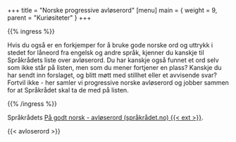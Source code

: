 +++
title = "Norske progressive avløserord"
[menu]
main = { weight = 9, parent = "Kuriøsiteter" }
+++

{{% ingress %}}

Hvis du også er en forkjemper for å bruke gode norske ord og uttrykk i stedet for låneord
fra engelsk og andre språk, kjenner du kanskje til Språkrådets liste over avløserord. Du 
har kanskje også funnet et ord selv som ikke står på listen, men som du mener fortjener en 
plass? Kanskje du har sendt inn forslaget, og blitt møtt med stillhet eller et avvisende 
svar? Fortvil ikke - her samler vi progressive norske avløserord og jobber sammen for at 
Språkrådet skal ta de med på listen.

{{% /ingress %}}

Språkrådets [På godt norsk - avløserord (språkrådet.no) {{< ext >}}][sprakradet-avloser].

{{< avloserord >}}

[sprakradet-avloser]: https://www.sprakradet.no/sprakhjelp/Skriverad/Avloeysarord/
